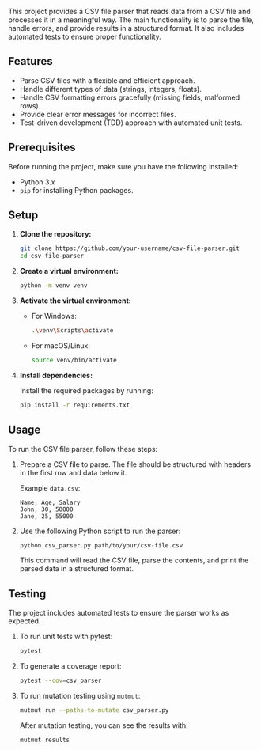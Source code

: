 
This project provides a CSV file parser that reads data from a CSV file and processes it in a meaningful way. The main functionality is to parse the file, handle errors, and provide results in a structured format. It also includes automated tests to ensure proper functionality.

## Features

- Parse CSV files with a flexible and efficient approach.
- Handle different types of data (strings, integers, floats).
- Handle CSV formatting errors gracefully (missing fields, malformed rows).
- Provide clear error messages for incorrect files.
- Test-driven development (TDD) approach with automated unit tests.

## Prerequisites

Before running the project, make sure you have the following installed:

- Python 3.x
- `pip` for installing Python packages.

## Setup

1. **Clone the repository:**

   ```bash
   git clone https://github.com/your-username/csv-file-parser.git
   cd csv-file-parser
   ```

2. **Create a virtual environment:**

   ```bash
   python -m venv venv
   ```

3. **Activate the virtual environment:**

   - For Windows:
     ```bash
     .\venv\Scripts\activate
     ```

   - For macOS/Linux:
     ```bash
     source venv/bin/activate
     ```

4. **Install dependencies:**

   Install the required packages by running:

   ```bash
   pip install -r requirements.txt
   ```

## Usage

To run the CSV file parser, follow these steps:

1. Prepare a CSV file to parse. The file should be structured with headers in the first row and data below it.

   Example `data.csv`:

   ```csv
   Name, Age, Salary
   John, 30, 50000
   Jane, 25, 55000
   ```

2. Use the following Python script to run the parser:

   ```bash
   python csv_parser.py path/to/your/csv-file.csv
   ```

   This command will read the CSV file, parse the contents, and print the parsed data in a structured format.

## Testing

The project includes automated tests to ensure the parser works as expected.

1. To run unit tests with pytest:

   ```bash
   pytest
   ```

2. To generate a coverage report:

   ```bash
   pytest --cov=csv_parser
   ```

3. To run mutation testing using `mutmut`:

   ```bash
   mutmut run --paths-to-mutate csv_parser.py
   ```

   After mutation testing, you can see the results with:

   ```bash
   mutmut results
   ```
